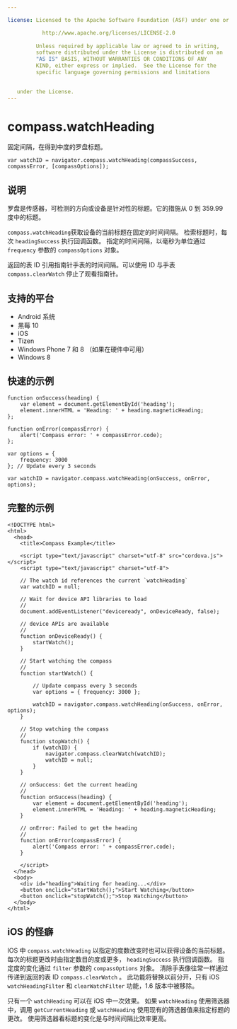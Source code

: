 ```yaml
---

license: Licensed to the Apache Software Foundation (ASF) under one or more contributor license agreements. See the NOTICE file distributed with this work for additional information regarding copyright ownership. The ASF licenses this file to you under the Apache License, Version 2.0 (the "License"); you may not use this file except in compliance with the License. You may obtain a copy of the License at

           http://www.apache.org/licenses/LICENSE-2.0
    
         Unless required by applicable law or agreed to in writing,
         software distributed under the License is distributed on an
         "AS IS" BASIS, WITHOUT WARRANTIES OR CONDITIONS OF ANY
         KIND, either express or implied.  See the License for the
         specific language governing permissions and limitations
    

   under the License.
---
```


# compass.watchHeading

固定间隔，在得到中度的罗盘标题。

    var watchID = navigator.compass.watchHeading(compassSuccess, compassError, [compassOptions]);
    

## 说明

罗盘是传感器，可检测的方向或设备是针对性的标题。它的措施从 0 到 359.99 度中的标题。

`compass.watchHeading`获取设备的当前标题在固定的时间间隔。 检索标题时，每次 `headingSuccess` 执行回调函数。 指定的时间间隔，以毫秒为单位通过 `frequency` 参数的 `compassOptions` 对象。

返回的表 ID 引用指南针手表的时间间隔。可以使用 ID 与手表 `compass.clearWatch` 停止了观看指南针。

## 支持的平台

*   Android 系统
*   黑莓 10
*   iOS
*   Tizen
*   Windows Phone 7 和 8 （如果在硬件中可用）
*   Windows 8

## 快速的示例

    function onSuccess(heading) {
        var element = document.getElementById('heading');
        element.innerHTML = 'Heading: ' + heading.magneticHeading;
    };
    
    function onError(compassError) {
        alert('Compass error: ' + compassError.code);
    };
    
    var options = {
        frequency: 3000
    }; // Update every 3 seconds
    
    var watchID = navigator.compass.watchHeading(onSuccess, onError, options);
    

## 完整的示例

    <!DOCTYPE html>
    <html>
      <head>
        <title>Compass Example</title>
    
        <script type="text/javascript" charset="utf-8" src="cordova.js"></script>
        <script type="text/javascript" charset="utf-8">
    
        // The watch id references the current `watchHeading`
        var watchID = null;
    
        // Wait for device API libraries to load
        //
        document.addEventListener("deviceready", onDeviceReady, false);
    
        // device APIs are available
        //
        function onDeviceReady() {
            startWatch();
        }
    
        // Start watching the compass
        //
        function startWatch() {
    
            // Update compass every 3 seconds
            var options = { frequency: 3000 };
    
            watchID = navigator.compass.watchHeading(onSuccess, onError, options);
        }
    
        // Stop watching the compass
        //
        function stopWatch() {
            if (watchID) {
                navigator.compass.clearWatch(watchID);
                watchID = null;
            }
        }
    
        // onSuccess: Get the current heading
        //
        function onSuccess(heading) {
            var element = document.getElementById('heading');
            element.innerHTML = 'Heading: ' + heading.magneticHeading;
        }
    
        // onError: Failed to get the heading
        //
        function onError(compassError) {
            alert('Compass error: ' + compassError.code);
        }
    
        </script>
      </head>
      <body>
        <div id="heading">Waiting for heading...</div>
        <button onclick="startWatch();">Start Watching</button>
        <button onclick="stopWatch();">Stop Watching</button>
      </body>
    </html>
    

## iOS 的怪癖

IOS 中 `compass.watchHeading` 以指定的度数改变时也可以获得设备的当前标题。 每次的标题更改时由指定数目的度或更多， `headingSuccess` 执行回调函数。 指定度的变化通过 `filter` 参数的 `compassOptions` 对象。 清除手表像往常一样通过传递到返回的表 ID `compass.clearWatch` 。 此功能将替换以前分开，只有 iOS `watchHeadingFilter` 和 `clearWatchFilter` 功能，1.6 版本中被移除。

只有一个 `watchHeading` 可以在 iOS 中一次效果。 如果 `watchHeading` 使用筛选器中，调用 `getCurrentHeading` 或 `watchHeading` 使用现有的筛选器值来指定标题的更改。 使用筛选器看标题的变化是与时间间隔比效率更高。